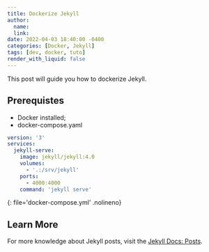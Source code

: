 ```yaml
---
title: Dockerize Jekyll
author:
  name: 
  link: 
date: 2022-04-03 18:40:00 -0400
categories: [Docker, Jekyll]
tags: [dev, docker, tuto]
render_with_liquid: false
---
```


This post will guide you how to dockerize Jekyll.

## Prerequistes

 - Docker installed;
 - docker-compose.yaml
 
```yaml
version: '3'
services:
  jekyll-serve:
    image: jekyll/jekyll:4.0
    volumes: 
      - '.:/srv/jekyll'
    ports:
      - 4000:4000
    command: 'jekyll serve'
```
{: file='docker-compose.yml' .nolineno}


## Learn More

For more knowledge about Jekyll posts, visit the [Jekyll Docs: Posts](https://jekyllrb.com/docs/posts/).
